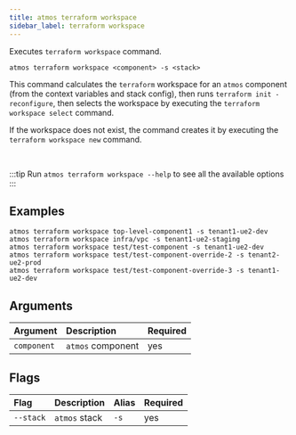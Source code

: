 ```yaml
---
title: atmos terraform workspace
sidebar_label: terraform workspace
---
```


Executes `terraform workspace` command.

```shell
atmos terraform workspace <component> -s <stack>
```

This command calculates the `terraform` workspace for an `atmos` component (from the context variables and stack config), then
runs `terraform init -reconfigure`, then selects the workspace by executing the `terraform workspace select` command.

If the workspace does not exist, the command creates it by executing the `terraform workspace new` command.

<br/>

:::tip
Run `atmos terraform workspace --help` to see all the available options
:::

## Examples

```shell
atmos terraform workspace top-level-component1 -s tenant1-ue2-dev
atmos terraform workspace infra/vpc -s tenant1-ue2-staging
atmos terraform workspace test/test-component -s tenant1-ue2-dev
atmos terraform workspace test/test-component-override-2 -s tenant2-ue2-prod
atmos terraform workspace test/test-component-override-3 -s tenant1-ue2-dev
```

## Arguments

| Argument     | Description        | Required |
|:-------------|:-------------------|:---------|
| `component`  | `atmos` component  | yes      |

## Flags

| Flag        | Description   | Alias | Required |
|:------------|:--------------|:------|:---------|
| `--stack`   | `atmos` stack | `-s`  | yes      |
